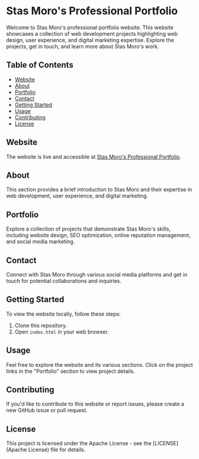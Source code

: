 # Stas Moro's Professional Portfolio

Welcome to Stas Moro's professional portfolio website. This website showcases a collection of web development projects highlighting web design, user experience, and digital marketing expertise. Explore the projects, get in touch, and learn more about Stas Moro's work.

## Table of Contents
- [Website](#website)
- [About](#about)
- [Portfolio](#portfolio)
- [Contact](#contact)
- [Getting Started](#getting-started)
- [Usage](#usage)
- [Contributing](#contributing)
- [License](#license)

## Website
The website is live and accessible at [Stas Moro's Professional Portfolio](https://stas-cell-max.github.io/SM_professional-portfolio/).

## About
This section provides a brief introduction to Stas Moro and their expertise in web development, user experience, and digital marketing.

## Portfolio
Explore a collection of projects that demonstrate Stas Moro's skills, including website design, SEO optimization, online reputation management, and social media marketing.

## Contact
Connect with Stas Moro through various social media platforms and get in touch for potential collaborations and inquiries.

## Getting Started
To view the website locally, follow these steps:

1. Clone this repository.
2. Open `index.html` in your web browser.

## Usage
Feel free to explore the website and its various sections. Click on the project links in the "Portfolio" section to view project details.

## Contributing
If you'd like to contribute to this website or report issues, please create a new GitHub issue or pull request.

## License
This project is licensed under the Apache License  - see the [LICENSE](Apache License) file for details.